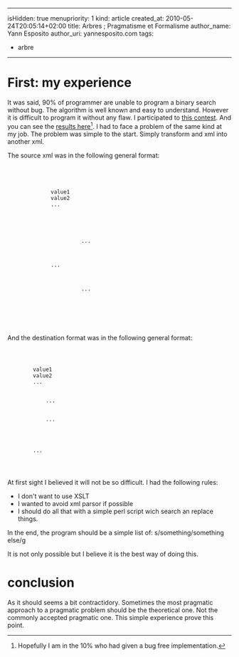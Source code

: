 -----
isHidden:       true
menupriority:   1
kind:           article
created_at:     2010-05-24T20:05:14+02:00
title: Arbres ; Pragmatisme et Formalisme
author_name: Yann Esposito
author_uri: yannesposito.com
tags:
 - arbre
-----
# First: my experience

It was said, 90% of programmer are unable to program a binary search without bug. 
The algorithm is well known and easy to understand. 
However it is difficult to program it without any flaw. 
I participated to [this contest](http://reprog.wordpress.com/2010/04/19/are-you-one-of-the-10-percent/).
And you can see the [results here](http://reprog.wordpress.com/2010/04/21/binary-search-redux-part-1/)[^1].
I had to face a problem of the same kind at my job. The problem was simple to the start. Simply transform and <sc>xml</sc> into another <sc>xml</sc>.

[^1]: Hopefully I am in the 10% who had given a bug free implementation.

The source <sc>xml</sc> was in the following general format:

<code class="xml">
<menu>
    <content>
        <tag1>value1</tag1>
        <tag2>value2</tag2>
        ...
    </content>
    <enfant>
        <menu>
            ...
        </menu>
        ...
        <menu>
            ...
        </menu>
    </enfant>
</menu>
</code>

And the destination format was in the following general format:

<code class="xml">
<rubrique>
    <value>
        <item name="tag1"><value>value1</value></item>
        <item name="tag2"><value>value2</value></item>
        ...
        <item name="menu">
          <rubrique>
            ...
          </rubrique>
          <rubrique>
            ...
          </rubrique>
        </menu>
    </value>
    <value>
        ...
    </value>
</rubrique>
</menu>
</code>

At first sight I believed it will not be so difficult. I had the following rules:

* I don't want to use XSLT
* I wanted to avoid <sc>xml</sc> parsor if possible
* I should do all that with a simple perl script wich search an replace things.

In the end, the program should be a simple list of:
    s/something/something else/g 

It is not only possible but I believe it is the best way of doing this.

# conclusion

As it should seems a bit contractidory. Sometimes the most pragmatic approach to a pragmatic problem should be the theoretical one. Not the commonly accepted pragmatic one. This simple experience prove this point.
